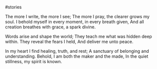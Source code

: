 #stories 

The more I write, the more I see;
The more I pray, the clearer grows my soul.
I behold myself in every moment, in every breath given,
And all creation breathes with grace, a spark divine.

Words arise and shape the world;
They teach me what was hidden deep within.
They reveal the fears I held,
And deliver me unto peace.

In my heart I find healing, truth, and rest;
A sanctuary of belonging and understanding.
Behold, I am both the maker and the made,
In the quiet stillness, my spirit is known.
